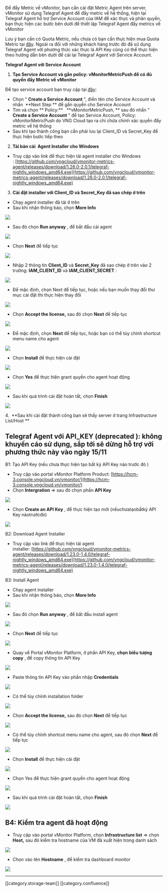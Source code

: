 Để đẩy Metric về vMonitor, bạn cần cài đặt Metric Agent trên server, vMonitor sử dụng Telegraf Agent để đẩy metric về hệ thống, hiện tại Telegraf Agent hỗ trợ Service Account của IAM để xác thực và phân quyền, bạn thực hiện các bước bên dưới để thiết lập Telegraf Agent đẩy metrics về vMonitor

Lưu ý bạn cần có Quota Metric, nếu chưa có bạn cần thực hiện mua Quota Metric tại [đây](https://docs.vngcloud.vn/pages/viewpage.action?pageId=31555658). Ngoài ra đối với những khách hàng trước đó đã sử dụng Telegraf Agent với phương thức xác thực là API Key cũng có thể thực hiện theo hướng dẫn bên dưới để cài lại Telegraf Agent với Service Account.

 **Telegraf Agent với Service Account** 
1.  **Tạo Service Account và gắn policy: vMonitorMetricPush để có đủ quyền đẩy Metric về vMonitor** 

Để tạo service account bạn truy cập tại [đây](https://hcm-3.console.vngcloud.vn/iam/service-accounts):


* Chọn " **Create a Service Account** ", điền tên cho Service Account và nhấn  **Next Step ** để gắn quyền cho Service Account
* Tìm và chọn ** Policy:**   **vMonitorMetricPush, ** sau đó nhấn " **Create a Service Account** " để tạo Service Account, Policy: vMonitorMetricPush do VNG Cloud tạo ra chỉ chứa chính xác quyền đẩy metric về hệ thống
* Sau khi tạo thành công bạn cần phải lưu lại Client_ID và Secret_Key để thực hiện bước tiếp theo

2.  **Tải bản cài  Agent Installer cho Windows** 


* Truy cập vào link để thực hiện tải agent installer cho Windows : [https://github.com/vngcloud/vmonitor-metrics-agent/releases/download/1.26.0-2.0.1/telegraf-nightly_windows_amd64.exe](https://github.com/vngcloud/vmonitor-metrics-agent/releases/download/1.26.0-2.0.1/telegraf-nightly_windows_amd64.exe)

3. **Cài đặt installer với Client_ID và Secret_Key đã sao chép ở trên** 


* Chạy agent installer đã tải ở trên
* Sau khi nhận thông báo, chọn  **More Info** 

![](images/storage/worddav78ab72ef870b0249d8f6a626cf0dd070.png)


* Sau đó chọn  **Run anyway** , để bắt đầu cài agent

![](images/storage/worddav468312982544d0b0ef8edc2cd437560c.png)


* Chọn  **Next**  để tiếp tục

![](images/storage/image2023-6-27_16-32-56.png)




* Nhập 2 thông tin  **Client_ID**  và  **Secret_Key**  đã sao chép ở trên vào 2 trường:  **IAM_CLIENT_ID**  và  **IAM_CLIENT_SECRET** : 

![](images/storage/image2023-6-27_16-33-25.png)


* Để mặc định, chọn Next để tiếp tục, hoặc nếu bạn muốn thay đổi thư mục cài đặt thì thực hiện thay đổi

![](images/storage/image2023-6-27_16-34-49.png)


* Chọn  **Accept the license,**  sau đó chọn  **Next**  để tiếp tục

![](images/storage/image2023-6-27_16-35-6.png)


* Để mặc định, chọn  **Next**  để tiếp tục, hoặc bạn có thể tùy chỉnh shortcut menu name cho agent

![](images/storage/image2023-6-27_16-35-30.png)


* Chọn  **Install**  để thực hiện cài đặt

![](images/storage/image2023-6-27_16-36-10.png)


* Chọn  **Yes**  để thực hiện grant quyền cho agent hoạt động

![](images/storage/worddav0578afc8e639abf0bcb73033219454af.png)


* Sau khi quá trình cài đặt hoàn tất, chọn  **Finish** 

![](images/storage/image2023-6-27_16-36-50.png)

4.  **Sau khi cài đặt thành công bạn sẽ thấy server ở trang Infrastructure List/Host ** 




##  **Telegraf Agent với API_KEY (deprecated** ): không khuyến cáo sử dụng, sắp tới sẽ dừng hỗ trợ với phương thức này vào ngày 15/11
B1: Tạo API Key (nếu chưa thực hiện tạo bất kỳ API Key nào trước đó )


* Truy cập vào portal vMonitor Platform Product: [https://hcm-3.console.vngcloud.vn/vmonitor/](https://hcm-3.console.vngcloud.vn/vmonitor/)
* Chọn  **Intergration**  => sau đó chọn phần  **API Key** 

![](images/storage/worddav11a7182e3ab02771b39bbb182406ca04.png)


* Chọn  **Create an API Key** , để thực hiện tạo mới (nếuchưatạobấtkỳ API Key nàotrướcđó)

![](images/storage/worddav26be19225d998762cf92c40c98d65e73.png)

B2: Download Agent Installer


* Truy cập vào link để thực hiện tải agent installer: [https://github.com/vngcloud/vmonitor-metrics-agent/releases/download/1.23.0-1.4.0/telegraf-nightly_windows_amd64.exe](https://github.com/vngcloud/vmonitor-metrics-agent/releases/download/1.23.0-1.4.0/telegraf-nightly_windows_amd64.exe)

B3: Install Agent


* Chạy agent installer
* Sau khi nhận thông báo, chọn  **More Info** 

![](images/storage/worddav78ab72ef870b0249d8f6a626cf0dd070.png)


* Sau đó chọn  **Run anyway** , để bắt đầu install agent

![](images/storage/worddav468312982544d0b0ef8edc2cd437560c.png)


* Chọn  **Next**  để tiếp tục

![](images/storage/worddavd9a5116c4051f0a01984feeda26d0c46.png)


* Quay về Portal vMonitor Platform, ở phần API Key,  **chọn**  **biểu**  **tượng copy** , để copy thông tin API Key

![](images/storage/worddavbeffd4f0c2a21218bf241b5c5127a8e0.png)


* Paste thông tin API Key vào phần nhập  **Credentials** 

![](images/storage/worddavd52772f6e56d94fc0d6fe1ffc19e44cb.png)


* Có thể tùy chỉnh installation folder

![](images/storage/worddava9617c685b7a4cb8766d9f5bc361f4f8.png)


* Chọn  **Accept the license,**  sau đó chọn  **Next**  để tiếp tục

![](images/storage/worddavd8994f5442c991b06590a64f47b544ff.png)


* Có thể tùy chỉnh shortcut menu name cho agent, sau đó chọn  **Next**  để tiếp tục

![](images/storage/worddav2d58db8601c5d1d03a289c53098ae4c2.png)


* Chọn  **Install**  để thực hiện cài đặt

![](images/storage/worddav0c5a1caef45759f913ddeeeb188274da.png)


* Chọn Yes để thực hiện grant quyền cho agent hoạt động

![](images/storage/worddav0578afc8e639abf0bcb73033219454af.png)


* Sau khi quá trình cài đặt hoàn tất, chọn  **Finish** 

![](images/storage/worddav41555652043df0ea78adcc129cca4687.png)


## B4: Kiểm tra agent đã hoạt động

* Truy cập vào portal vMonitor Platform, chọn  **Infrastructure list**  => chọn  **Host,**  sau đó kiểm tra hostname của VM đã xuất hiện trong danh sách

![](images/storage/worddav6f233f581f0b5be25d8454b400712038.png)


* Chọn vào tên  **Hostname** , để kiểm tra dashboard monitor

![](images/storage/worddav3b6eb48193a6bf5cc95600036f1d83fe.png)



*****

[[category.storage-team]] 
[[category.confluence]] 
